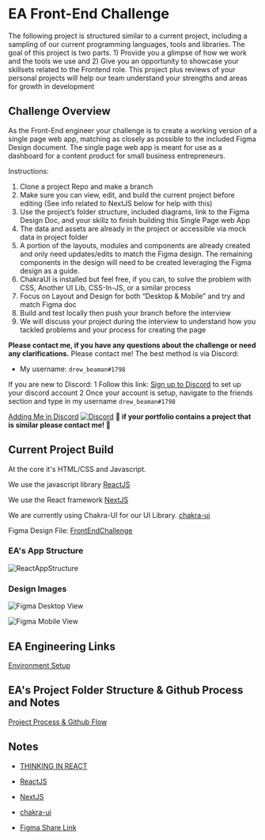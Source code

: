 # EA Front-End Challenge
The following project is structured similar to a current project, including a sampling of our current programming languages, tools and libraries. The goal of this project is two parts. 1) Provide you a glimpse of how we work and the tools we use and 2) Give you an opportunity to showcase your skillsets related to the Frontend role.  This project plus reviews of your personal projects will help our team understand your strengths and areas for growth in development



## Challenge Overview
As the Front-End engineer your challenge is to create a working version of a single page web app, matching as closely as possible to the included Figma Design document.  The single page web app is meant for use as a dashboard for a content product for small business entrepreneurs.

Instructions:
1. Clone a project Repo and make a branch
1. Make sure you can view, edit, and build the current project before editing (See info related to NextJS below for help with this)
1. Use the project’s folder structure, included diagrams, link to the Figma Design Doc, and your skillz to finish building this Single Page web App
1. The data and assets are already in the project or accessible via mock data in project folder
1. A portion of the layouts, modules and components are already created and only need updates/edits to match the Figma design.  The remaining components in the design will need to be created leveraging the Figma design as a guide.
1. ChakraUI is installed but feel free, if you can, to solve the problem with CSS, Another UI Lib, CSS-In-JS, or a similar process
1. Focus on Layout and Design for both “Desktop & Mobile” and try and match Figma doc
1. Build and test locally then push your branch before the interview
1. We will discuss your project during the interview to understand how you tackled problems and your process for creating the page

**Please contact me, if you have any questions about the challenge or need any clarifications.**
Please contact me!
The best method is via Discord:
- My username:  `drew_beaman#1798`

If you are new to Discord:
 1 Follow this link: [Sign up to Discord](https://discord.com/register) to set up your discord account
 2 Once your account is setup, navigate to the friends section and type in my username  `drew_beaman#1798`

[Adding Me in Discord](https://www.loom.com/share/8c22f119135e4501b71857a9a9f2958b)
<a href="{https://www.loom.com/share/8c22f119135e4501b71857a9a9f2958b}" title="Link Title"><img src="./discordView.png}" alt="Discord " /></a>
**🚨 if your portfolio contains a project that is similar please contact me! 🚨**


## Current Project Build

At the core it's HTML/CSS and Javascript.

We use  the javascript library [ReactJS](https://reactjs.org)

We use the React framework
[NextJS](https://nextjs.org/learn/basics/create-nextjs-app)


We are currently using Chakra-UI for our UI Library.
[chakra-ui](https://chakra-ui.com/)

Figma Design File:
[FrontEndChallenge](https://www.figma.com/file/dFFaPvdPrl9Ib1MtqXtPS1/FrontEnd-Challenge?node-id=2%3A245)


### EA's App Structure
![ReactAppStructure](./reactAppStructure.jpg)

### Design Images

![Figma Desktop View](./frontEndFigma-desktop.png)

![Figma Mobile View](./frontEndFigma-mobile.png)

## EA Engineering Links
[Environment Setup](devsetup/index.md)
## EA's Project Folder Structure & Github Process and Notes
[Project Process & Github Flow](devsetup/pages/projects.md)

## Notes
- [THINKING IN REACT](https://reactjs.org/docs/thinking-in-react.html)

- [ReactJS](https://reactjs.org)

- [NextJS](https://nextjs.org/learn/basics/create-nextjs-app)

- [chakra-ui](https://chakra-ui.com/)

- [Figma Share Link](https://www.figma.com/file/dFFaPvdPrl9Ib1MtqXtPS1/FrontEnd-Challenge?node-id=2%3A245)
